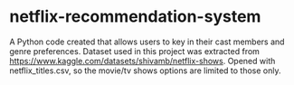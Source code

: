 # netflix-recommendation-system
A Python code created that allows users to key in their cast members and genre preferences. 
Dataset used in this project was extracted from https://www.kaggle.com/datasets/shivamb/netflix-shows.
Opened with netflix_titles.csv, so the movie/tv shows options are limited to those only. 
